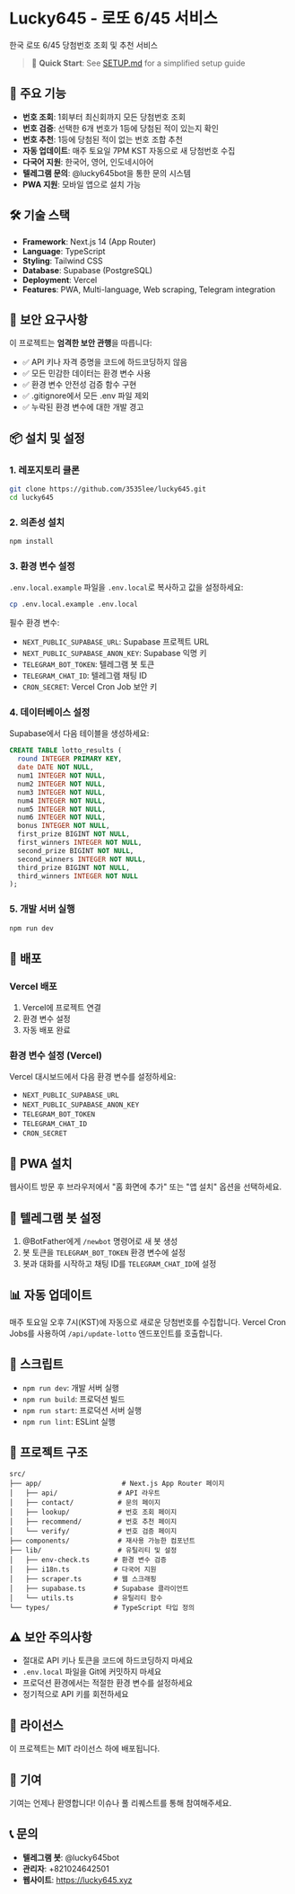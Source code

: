# Lucky645 - 로또 6/45 서비스

한국 로또 6/45 당첨번호 조회 및 추천 서비스

> 🚀 **Quick Start**: See [SETUP.md](./SETUP.md) for a simplified setup guide

## 🚀 주요 기능

- **번호 조회**: 1회부터 최신회까지 모든 당첨번호 조회
- **번호 검증**: 선택한 6개 번호가 1등에 당첨된 적이 있는지 확인
- **번호 추천**: 1등에 당첨된 적이 없는 번호 조합 추천
- **자동 업데이트**: 매주 토요일 7PM KST 자동으로 새 당첨번호 수집
- **다국어 지원**: 한국어, 영어, 인도네시아어
- **텔레그램 문의**: @lucky645bot을 통한 문의 시스템
- **PWA 지원**: 모바일 앱으로 설치 가능

## 🛠 기술 스택

- **Framework**: Next.js 14 (App Router)
- **Language**: TypeScript
- **Styling**: Tailwind CSS
- **Database**: Supabase (PostgreSQL)
- **Deployment**: Vercel
- **Features**: PWA, Multi-language, Web scraping, Telegram integration

## 🔐 보안 요구사항

이 프로젝트는 **엄격한 보안 관행**을 따릅니다:

- ✅ API 키나 자격 증명을 코드에 하드코딩하지 않음
- ✅ 모든 민감한 데이터는 환경 변수 사용
- ✅ 환경 변수 안전성 검증 함수 구현
- ✅ .gitignore에서 모든 .env 파일 제외
- ✅ 누락된 환경 변수에 대한 개발 경고

## 📦 설치 및 설정

### 1. 레포지토리 클론

```bash
git clone https://github.com/3535lee/lucky645.git
cd lucky645
```

### 2. 의존성 설치

```bash
npm install
```

### 3. 환경 변수 설정

`.env.local.example` 파일을 `.env.local`로 복사하고 값을 설정하세요:

```bash
cp .env.local.example .env.local
```

필수 환경 변수:
- `NEXT_PUBLIC_SUPABASE_URL`: Supabase 프로젝트 URL
- `NEXT_PUBLIC_SUPABASE_ANON_KEY`: Supabase 익명 키
- `TELEGRAM_BOT_TOKEN`: 텔레그램 봇 토큰
- `TELEGRAM_CHAT_ID`: 텔레그램 채팅 ID
- `CRON_SECRET`: Vercel Cron Job 보안 키

### 4. 데이터베이스 설정

Supabase에서 다음 테이블을 생성하세요:

```sql
CREATE TABLE lotto_results (
  round INTEGER PRIMARY KEY,
  date DATE NOT NULL,
  num1 INTEGER NOT NULL,
  num2 INTEGER NOT NULL,
  num3 INTEGER NOT NULL,
  num4 INTEGER NOT NULL,
  num5 INTEGER NOT NULL,
  num6 INTEGER NOT NULL,
  bonus INTEGER NOT NULL,
  first_prize BIGINT NOT NULL,
  first_winners INTEGER NOT NULL,
  second_prize BIGINT NOT NULL,
  second_winners INTEGER NOT NULL,
  third_prize BIGINT NOT NULL,
  third_winners INTEGER NOT NULL
);
```

### 5. 개발 서버 실행

```bash
npm run dev
```

## 🚀 배포

### Vercel 배포

1. Vercel에 프로젝트 연결
2. 환경 변수 설정
3. 자동 배포 완료

### 환경 변수 설정 (Vercel)

Vercel 대시보드에서 다음 환경 변수를 설정하세요:

- `NEXT_PUBLIC_SUPABASE_URL`
- `NEXT_PUBLIC_SUPABASE_ANON_KEY`
- `TELEGRAM_BOT_TOKEN`
- `TELEGRAM_CHAT_ID`
- `CRON_SECRET`

## 📱 PWA 설치

웹사이트 방문 후 브라우저에서 "홈 화면에 추가" 또는 "앱 설치" 옵션을 선택하세요.

## 🤖 텔레그램 봇 설정

1. @BotFather에게 `/newbot` 명령어로 새 봇 생성
2. 봇 토큰을 `TELEGRAM_BOT_TOKEN` 환경 변수에 설정
3. 봇과 대화를 시작하고 채팅 ID를 `TELEGRAM_CHAT_ID`에 설정

## 📊 자동 업데이트

매주 토요일 오후 7시(KST)에 자동으로 새로운 당첨번호를 수집합니다.
Vercel Cron Jobs를 사용하여 `/api/update-lotto` 엔드포인트를 호출합니다.

## 🔧 스크립트

- `npm run dev`: 개발 서버 실행
- `npm run build`: 프로덕션 빌드
- `npm run start`: 프로덕션 서버 실행
- `npm run lint`: ESLint 실행

## 📁 프로젝트 구조

```
src/
├── app/                    # Next.js App Router 페이지
│   ├── api/               # API 라우트
│   ├── contact/           # 문의 페이지
│   ├── lookup/            # 번호 조회 페이지
│   ├── recommend/         # 번호 추천 페이지
│   └── verify/            # 번호 검증 페이지
├── components/            # 재사용 가능한 컴포넌트
├── lib/                   # 유틸리티 및 설정
│   ├── env-check.ts      # 환경 변수 검증
│   ├── i18n.ts           # 다국어 지원
│   ├── scraper.ts        # 웹 스크래핑
│   ├── supabase.ts       # Supabase 클라이언트
│   └── utils.ts          # 유틸리티 함수
└── types/                # TypeScript 타입 정의
```

## ⚠️ 보안 주의사항

- 절대로 API 키나 토큰을 코드에 하드코딩하지 마세요
- `.env.local` 파일을 Git에 커밋하지 마세요
- 프로덕션 환경에서는 적절한 환경 변수를 설정하세요
- 정기적으로 API 키를 회전하세요

## 📄 라이선스

이 프로젝트는 MIT 라이선스 하에 배포됩니다.

## 🤝 기여

기여는 언제나 환영합니다! 이슈나 풀 리퀘스트를 통해 참여해주세요.

## 📞 문의

- **텔레그램 봇**: @lucky645bot
- **관리자**: +821024642501
- **웹사이트**: https://lucky645.xyz
